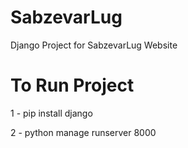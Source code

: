 # SabzevarLug
Django Project for SabzevarLug Website

# To Run Project
1 - pip install django

2 - python manage runserver 8000
